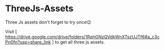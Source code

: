 # ThreeJs-Assets
Three Js assets don't forget to try once😉

Visit [ https://drive.google.com/drive/folders/1RqhGNzQVdkWnXTszUJTf68a_c3cPn0fn?usp=share_link ] to get all three js assets.

